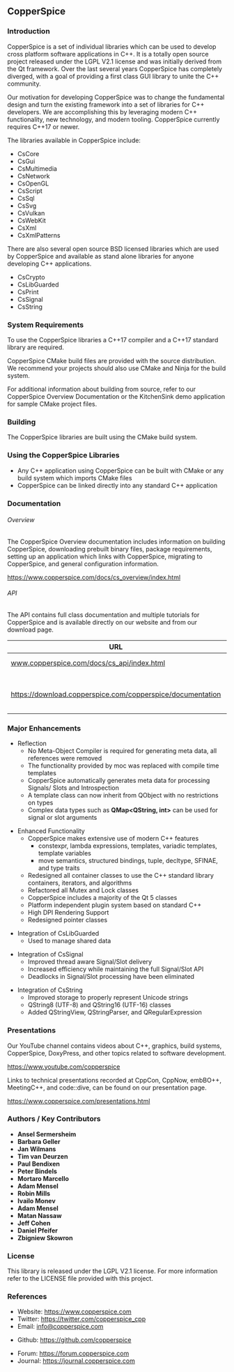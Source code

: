 ## CopperSpice

### Introduction

CopperSpice is a set of individual libraries which can be used to develop cross platform software
applications in C++. It is a totally open source project released under the LGPL V2.1 license and was
initially derived from the Qt framework. Over the last several years CopperSpice has completely diverged,
with a goal of providing a first class GUI library to unite the C++ community.

Our motivation for developing CopperSpice was to change the fundamental design and turn the existing
framework into a set of libraries for C++ developers. We are accomplishing this by leveraging modern C++
functionality, new technology, and modern tooling. CopperSpice currently requires C++17 or newer.

The libraries available in CopperSpice include:

 * CsCore
 * CsGui
 * CsMultimedia
 * CsNetwork
 * CsOpenGL
 * CsScript
 * CsSql
 * CsSvg
 * CsVulkan
 * CsWebKit
 * CsXml
 * CsXmlPatterns

There are also several open source BSD licensed libraries which are used by CopperSpice and available as stand
alone libraries for anyone developing C++ applications.

 * CsCrypto
 * CsLibGuarded
 * CsPrint
 * CsSignal
 * CsString


### System Requirements

To use the CopperSpice libraries a C++17 compiler and a C++17 standard library are required.

CopperSpice CMake build files are provided with the source distribution. We recommend your projects should also use
CMake and Ninja for the build system.

For additional information about building from source, refer to our CopperSpice Overview Documentation or the
KitchenSink demo application for sample CMake project files.


### Building

The CopperSpice libraries are built using the CMake build system.


### Using the CopperSpice Libraries
 * Any C++ application using CopperSpice can be built with CMake or any build system which imports CMake files
 * CopperSpice can be linked directly into any standard C++ application


### Documentation

###### Overview

The CopperSpice Overview documentation includes information on building CopperSpice, downloading prebuilt binary
files, package requirements, setting up an application which links with CopperSpice, migrating to CopperSpice, and
general configuration information.

https://www.copperspice.com/docs/cs_overview/index.html


###### API

The API contains full class documentation and multiple tutorials for CopperSpice and is available directly on our
website and from our download page.


|URL      |Description|
|---------|-----------|
|www.copperspice.com/docs/cs_api/index.html|CopperSpice 1.8|
|         |           |
|https://download.copperspice.com/copperspice/documentation|Overview and API (tar and zip formats)|


### Major Enhancements

* Reflection
  * No Meta-Object Compiler is required for generating meta data, all references were removed
  * The functionality provided by moc was replaced with compile time templates
  * CopperSpice automatically generates meta data for processing Signals/ Slots and Introspection
  * A template class can now inherit from QObject with no restrictions on types
  * Complex data types such as **QMap&lt;QString, int&gt;** can be used for signal or slot arguments
<!-- -->
* Enhanced Functionality
  * CopperSpice makes extensive use of modern C++ features
    * constexpr, lambda expressions, templates, variadic templates, template variables
    * move semantics, structured bindings, tuple,  decltype, SFINAE, and type traits
  * Redesigned all container classes to use the C++ standard library containers, iterators, and algorithms
  * Refactored all Mutex and Lock classes
  * CopperSpice includes a majority of the Qt 5 classes
  * Platform independent plugin system based on standard C++
  * High DPI Rendering Support
  * Redesigned pointer classes
<!-- -->
* Integration of CsLibGuarded
  * Used to manage shared data
<!-- -->
* Integration of CsSignal
  * Improved thread aware Signal/Slot delivery
  * Increased efficiency while maintaining the full Signal/Slot API
  * Deadlocks in Signal/Slot processing have been eliminated
<!-- -->
* Integration of CsString
  * Improved storage to properly represent Unicode strings
  * QString8 (UTF-8) and QString16 (UTF-16) classes
  * Added QStringView, QStringParser, and QRegularExpression


### Presentations

Our YouTube channel contains videos about C++, graphics, build systems, CopperSpice, DoxyPress, and other
topics related to software development.

https://www.youtube.com/copperspice


Links to technical presentations recorded at CppCon, CppNow, embBO++, MeetingC++, and code::dive, can be
found on our presentation page.

https://www.copperspice.com/presentations.html


### Authors / Key Contributors

* **Ansel Sermersheim**
* **Barbara Geller**
* **Jan Wilmans**
* **Tim van Deurzen**
* **Paul Bendixen**
* **Peter Bindels**
* **Mortaro Marcello**
* **Adam Mensel**
* **Robin Mills**
* **Ivailo Monev**
* **Adam Mensel**
* **Matan Nassaw**
* **Jeff Cohen**
* **Daniel Pfeifer**
* **Zbigniew Skowron**


### License

This library is released under the LGPL V2.1 license. For more information refer to the LICENSE file provided with
this project.


### References

 * Website:  https://www.copperspice.com
 * Twitter:  https://twitter.com/copperspice_cpp
 * Email:    info@copperspice.com

<!-- -->
 * Github:   https://github.com/copperspice

<!-- -->
 * Forum:    https://forum.copperspice.com
 * Journal:  https://journal.copperspice.com
